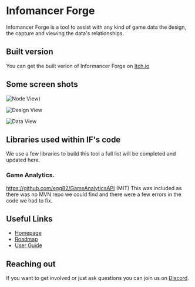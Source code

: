 # Infomancer Forge

Infomancer Forge is a tool to assist with any kind of game data the design, the capture and viewing the data's relationships.

## Built version

You can get the built verion of Informancer Forge on [Itch.io](https://inkusgames.itch.io/informancer-forge)

## Some screen shots

![Node View](https://img.itch.zone/aW1hZ2UvMjA2MzI2MS8xMjE3NDY1Ni5wbmc=/original/cUImmT.png))

![Design View](https://img.itch.zone/aW1hZ2UvMjA2MzI2MS8xMjE3NDY1NS5wbmc=/original/OVMqCQ.png)

![Data View](https://img.itch.zone/aW1hZ2UvMjA2MzI2MS8xMjE3NDY1Ny5wbmc=/original/F4S6rc.png)

## Libraries used within IF's code

We use a few libraries to build this tool a full list will be completed and updated here.

### Game Analytics.

https://github.com/egg82/GameAnalyticsAPI (MIT)
This was included as there was no MVN repo we could find and there were a few errors in the code we had to fix.

## Useful Links

* [Homepage](https://inkusgames.com/infomancer-forge)
* [Roadmap](https://inkusgames.com/roadmap-infomancer-forge)
* [User Guide](https://inkusgames.com/how-to-use-infomancer-forge)

## Reaching out

If you want to get involved or just ask questions you can join us on [Discord](https://discord.com/invite/RqSvkY6p).

